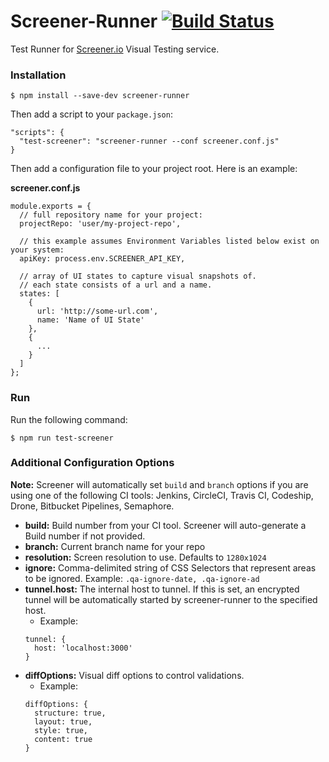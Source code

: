 # Screener-Runner [![Build Status](https://circleci.com/gh/screener-io/screener-runner/tree/master.svg?style=shield)](https://circleci.com/gh/screener-io/screener-runner)

Test Runner for [Screener.io](https://screener.io) Visual Testing service.

### Installation

```
$ npm install --save-dev screener-runner
```

Then add a script to your `package.json`:
```
"scripts": {
  "test-screener": "screener-runner --conf screener.conf.js"
}
```

Then add a configuration file to your project root. Here is an example:

**screener.conf.js**
```
module.exports = {
  // full repository name for your project:
  projectRepo: 'user/my-project-repo',

  // this example assumes Environment Variables listed below exist on your system:
  apiKey: process.env.SCREENER_API_KEY,

  // array of UI states to capture visual snapshots of.
  // each state consists of a url and a name.
  states: [
    {
      url: 'http://some-url.com',
      name: 'Name of UI State'
    },
    {
      ...
    }
  ]
};
```

### Run

Run the following command:

```
$ npm run test-screener
```


### Additional Configuration Options

**Note:** Screener will automatically set `build` and `branch` options if you are using one of the following CI tools: Jenkins, CircleCI, Travis CI, Codeship, Drone, Bitbucket Pipelines, Semaphore.

- **build:** Build number from your CI tool. Screener will auto-generate a Build number if not provided.
- **branch:** Current branch name for your repo
- **resolution:** Screen resolution to use. Defaults to `1280x1024`
- **ignore:** Comma-delimited string of CSS Selectors that represent areas to be ignored. Example: `.qa-ignore-date, .qa-ignore-ad`
- **tunnel.host:** The internal host to tunnel. If this is set, an encrypted tunnel will be automatically started by screener-runner to the specified host.
    - Example:
    ```
    tunnel: {
      host: 'localhost:3000'
    }
    ```
- **diffOptions:** Visual diff options to control validations.
    - Example:
    ```
    diffOptions: {
      structure: true,
      layout: true,
      style: true,
      content: true
    }
    ```
